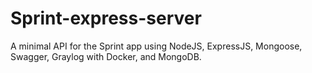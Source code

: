 # Sprint-express-server

A minimal API for the Sprint app using NodeJS, ExpressJS, Mongoose, Swagger, Graylog with Docker, and MongoDB.